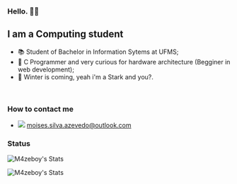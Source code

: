 ### Hello. 🖐🏻

## I am a Computing student

- 📚 Student of Bachelor in Information Sytems at UFMS;
- 🌱 C Programmer and very curious for hardware architecture (Begginer in web development);
- 🐺 Winter is coming, yeah i'm a Stark and you?.

<br>

### How to contact me
* <img src="https://img.shields.io/badge/Microsoft_Outlook-0078D4?style=for-the-badge&logo=microsoft-outlook&logoColor=white" /> moises.silva.azevedo@outlook.com

### Status

![M4zeboy's Stats](https://github-readme-stats.vercel.app/api?username=m4zeboy&show_icons=true&theme=blue-green)

![M4zeboy's Stats](https://github-readme-stats.vercel.app/api/top-langs/?username=m4zeboy&theme=blue-green)
